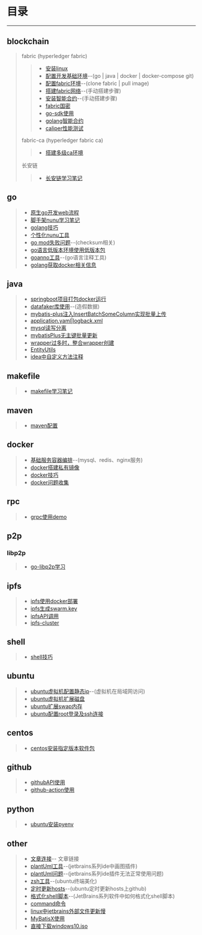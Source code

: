 # 目录

------

## blockchain

> fabric (hyperledger fabric)
>
>> * [安装linux](blockchain/hyperledger/fabric/001-安装linux虚拟机.md)
>> * [配置开发基础环境](blockchain/hyperledger/fabric/002-配置开发基础环境.md)--(go | java | docker | docker-compose git)
>> * [配置fabric环境](blockchain/hyperledger/fabric/003-配置fabric环境.md)--(clone fabric | pull image)
>> * [搭建fabric网络](blockchain/hyperledger/fabric/004-搭建fabric网络.md)--(手动搭建步骤)
>> * [安装智能合约](blockchain/hyperledger/fabric/005-安装智能合约.md)--(手动搭建步骤)
>> * [fabric国密](blockchain/hyperledger/fabric/006-fabric国密搭建步骤.md)
>> * [go-sdk使用](blockchain/hyperledger/fabric/007-fabric-go-sdk使用.md)
>> * [golang智能合约](blockchain/hyperledger/fabric/008-fabric智能合约开发流程.md)
>> * [caliper性能测试](./blockchain/hyperledger/fabric/010-caliper性能测试.md)
>
> fabric-ca (hyperledger fabric ca)
>
>> * [搭建多级ca环境](blockchain/hyperledger/fabric-ca/001-多级CA.md)
>
> 长安链
>
>> * [长安链学习笔记](blockchain/chainmaker/001-学习记录.md)
>

## go

> * [原生go开发web流程](./go/001-go原生web开发流程.md)
> * [脚手架nunu学习笔记](./go/002-脚手架nunu学习笔记.md)
> * [golang技巧](./go/005-golang使用技巧.md)
> * [个性化nunu工具](./go/006-个性化nunu.md)
> * [go mod失败问题](./go/003-gomod失败.md)--(checksum相关)
> * [go语言低版本环境使用低版本包](./go/007-go1.16使用golang.x相关包.md)
> * [goanno工具](./go/004-go语言注释代码工具.md)--(go语言注释工具)
> * [golang获取docker相关信息](./go/008-go获取docker相关信息.md)

## java

> * [springboot项目打包docker运行](./java/001-springboot打包.md)
> * [datafaker库使用](./java/002-datafaker库使用.md)--(造假数据)
> * [mybatis-plus注入InsertBatchSomeColumn实现批量上传](./java/003-Mybatis-plus注入InsertBatchSomeColumn教程.md)
> * [application.yaml|logback.xml](./java/004-springboot项目配置.md)
> * [mysql读写分离](./java/005-mysql读写分离.md)
> * [mybatisPlus无主键批量更新](./java/006-Mybatis-Plus无主键BatchUpdate.md)
> * [wrapper过多时，整合wrapper创建](./java/007-WrapperUtils整合.md)
> * [EntityUtils](./java/008-EntityUtils整合.md)
> * [idea中自定义方法注释](./java/009-idea使用技巧.md)

## makefile

> * [makefile学习笔记](./makefile/001-makefile笔记.md)

## maven

> * [maven配置](./maven/001-maven相关配置.md)

## docker

> * [基础服务容器编排](docker/002-基础服务容器部署.md)--(mysql、redis、nginx服务)
> * [docker搭建私有镜像](./docker/001-docker搭建私有镜像.md)
> * [docker技巧](./docker/003-docker技巧.md)
> * [docker问题收集](./docker/004-docker问题收集.md)

## rpc

> * [grpc使用demo](./rpc/001-grpc使用.md)

## p2p

### libp2p

> * [go-libp2p学习](./p2p/libp2p/001-go-libp2p学习.md)

## ipfs

> * [ipfs使用docker部署](./ipfs/001-ipfs打镜像.md)
> * [ipfs生成swarm.key](./ipfs/002-ipfs-swarmkey生成.md)
> * [ipfsAPI调用](./ipfs/003-ipfsAPI.md)
> * [ipfs-cluster](./ipfs/004-ipfs-cluster.md)

## shell

> * [shell技巧](./linux/003-shell技巧.md)

## ubuntu

> * [ubuntu虚拟机配置静态ip](linux/002-ubuntu20.04虚拟机配置静态ip及dns服务.md)--(虚拟机在局域网访问)
> * [ubuntu虚拟机扩展磁盘](./linux/004-虚拟机扩展磁盘.md)
> * [ubuntu扩展swap内存](./linux/006-扩展swap内存.md)
> * [ubuntu配置root登录及ssh连接](./linux/007-配置root登录及ssh连接.md)

## centos

> * [centos安装指定版本软件包](./linux/008-centos使用yum安装指定版本指定软件.md)

## github

> * [githubAPI使用](./github/001-githubAPI使用.md)
> * [github-action使用](github/002-github-action使用.md)

## python

> * [ubuntu安装pyenv](./python/001-使用pyenv安装python.md)

## other

> * [文章连接](other/002-文章链接.md)-- 文章链接
> * [plantUml工具](other/001-plantUml.md)--(jetbrains系列ide中画图插件)
> * [plantUml问题](other/003-plantUml-缺少工具.md)--(jetbrains系列ide插件无法正常使用问题)
> * [zsh工具](other/004-zsh配置.md)--(ubuntu终端美化)
> * [定时更新hosts](linux/005-定时更新hosts.md)--(ubuntu定时更新hosts上github)
> * [格式化shell脚本](./other/006-Jetbrains中Shfmt配置.md)--(JetBrains系列软件中如何格式化shell脚本)
> * [command命令](./other/007-command记录.md)
> * [linux中jetbrains外部文件更新慢](./other/008-linux-jetbrains-external-file-changes-sync-slow.md)
> * [MyBatisX使用](./other/009-MyBatisX使用.md)
> * [直接下载windows10.iso](./other/010-卡bug从微软官方下载iso镜像.md)
